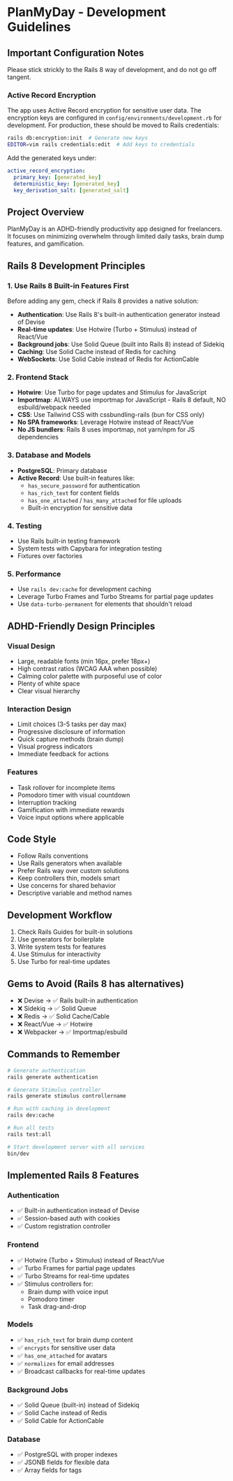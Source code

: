 # PlanMyDay - Development Guidelines

## Important Configuration Notes
Please stick strickly to the Rails 8 way of development, and do not go off tangent.

### Active Record Encryption
The app uses Active Record encryption for sensitive user data. The encryption keys are configured in `config/environments/development.rb` for development. For production, these should be moved to Rails credentials:

```bash
rails db:encryption:init  # Generate new keys
EDITOR=vim rails credentials:edit  # Add keys to credentials
```

Add the generated keys under:
```yaml
active_record_encryption:
  primary_key: [generated_key]
  deterministic_key: [generated_key]
  key_derivation_salt: [generated_salt]
```

## Project Overview
PlanMyDay is an ADHD-friendly productivity app designed for freelancers. It focuses on minimizing overwhelm through limited daily tasks, brain dump features, and gamification.

## Rails 8 Development Principles

### 1. Use Rails 8 Built-in Features First
Before adding any gem, check if Rails 8 provides a native solution:
- **Authentication**: Use Rails 8's built-in authentication generator instead of Devise
- **Real-time updates**: Use Hotwire (Turbo + Stimulus) instead of React/Vue
- **Background jobs**: Use Solid Queue (built into Rails 8) instead of Sidekiq
- **Caching**: Use Solid Cache instead of Redis for caching
- **WebSockets**: Use Solid Cable instead of Redis for ActionCable

### 2. Frontend Stack
- **Hotwire**: Use Turbo for page updates and Stimulus for JavaScript
- **Importmap**: ALWAYS use importmap for JavaScript - Rails 8 default, NO esbuild/webpack needed
- **CSS**: Use Tailwind CSS with cssbundling-rails (bun for CSS only)
- **No SPA frameworks**: Leverage Hotwire instead of React/Vue
- **No JS bundlers**: Rails 8 uses importmap, not yarn/npm for JS dependencies

### 3. Database and Models
- **PostgreSQL**: Primary database
- **Active Record**: Use built-in features like:
  - `has_secure_password` for authentication
  - `has_rich_text` for content fields
  - `has_one_attached` / `has_many_attached` for file uploads
  - Built-in encryption for sensitive data

### 4. Testing
- Use Rails built-in testing framework
- System tests with Capybara for integration testing
- Fixtures over factories

### 5. Performance
- Use `rails dev:cache` for development caching
- Leverage Turbo Frames and Turbo Streams for partial page updates
- Use `data-turbo-permanent` for elements that shouldn't reload

## ADHD-Friendly Design Principles

### Visual Design
- Large, readable fonts (min 16px, prefer 18px+)
- High contrast ratios (WCAG AAA when possible)
- Calming color palette with purposeful use of color
- Plenty of white space
- Clear visual hierarchy

### Interaction Design
- Limit choices (3-5 tasks per day max)
- Progressive disclosure of information
- Quick capture methods (brain dump)
- Visual progress indicators
- Immediate feedback for actions

### Features
- Task rollover for incomplete items
- Pomodoro timer with visual countdown
- Interruption tracking
- Gamification with immediate rewards
- Voice input options where applicable

## Code Style
- Follow Rails conventions
- Use Rails generators when available
- Prefer Rails way over custom solutions
- Keep controllers thin, models smart
- Use concerns for shared behavior
- Descriptive variable and method names

## Development Workflow
1. Check Rails Guides for built-in solutions
2. Use generators for boilerplate
3. Write system tests for features
4. Use Stimulus for interactivity
5. Use Turbo for real-time updates

## Gems to Avoid (Rails 8 has alternatives)
- ❌ Devise → ✅ Rails built-in authentication
- ❌ Sidekiq → ✅ Solid Queue
- ❌ Redis → ✅ Solid Cache/Cable
- ❌ React/Vue → ✅ Hotwire
- ❌ Webpacker → ✅ Importmap/esbuild

## Commands to Remember
```bash
# Generate authentication
rails generate authentication

# Generate Stimulus controller
rails generate stimulus controllername

# Run with caching in development
rails dev:cache

# Run all tests
rails test:all

# Start development server with all services
bin/dev
```

## Implemented Rails 8 Features

### Authentication
- ✅ Built-in authentication instead of Devise
- ✅ Session-based auth with cookies
- ✅ Custom registration controller

### Frontend
- ✅ Hotwire (Turbo + Stimulus) instead of React/Vue
- ✅ Turbo Frames for partial page updates
- ✅ Turbo Streams for real-time updates
- ✅ Stimulus controllers for:
  - Brain dump with voice input
  - Pomodoro timer
  - Task drag-and-drop

### Models
- ✅ `has_rich_text` for brain dump content
- ✅ `encrypts` for sensitive user data
- ✅ `has_one_attached` for avatars
- ✅ `normalizes` for email addresses
- ✅ Broadcast callbacks for real-time updates

### Background Jobs
- ✅ Solid Queue (built-in) instead of Sidekiq
- ✅ Solid Cache instead of Redis
- ✅ Solid Cable for ActionCable

### Database
- ✅ PostgreSQL with proper indexes
- ✅ JSONB fields for flexible data
- ✅ Array fields for tags